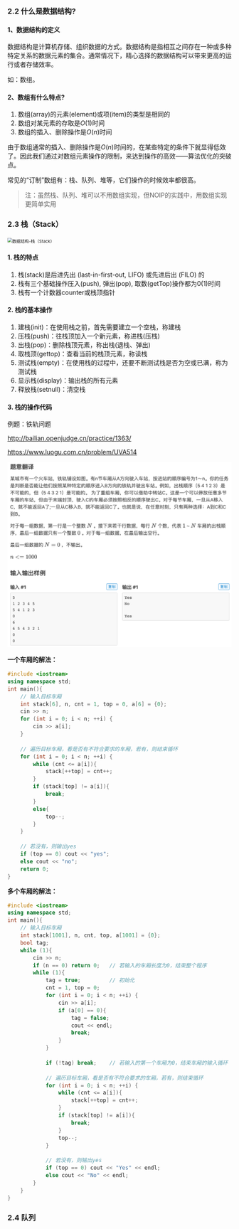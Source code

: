 ### 2.2 什么是数据结构?

#### 1、数据结构的定义

数据结构是计算机存储、组织数据的方式。数据结构是指相互之间存在一种或多种特定关系的数据元素的集合。通常情况下，精心选择的数据结构可以带来更高的运行或者存储效率。

如：数组。



#### 2、数组有什么特点?

1. 数组(array)的元素(element)或项(item)的类型是相同的
2. 数组对某元素的存取是$O(1)$时间
3. 数组的插入、删除操作是$O(n)$时间

由于数组通常的插入、删除操作是$O(n)$时间的，在某些特定的条件下就显得低效了。因此我们通过对数组元素操作的限制，来达到操作的高效——算法优化的突破点。

常见的“订制”数组有：栈、队列、堆等，它们操作的时候效率都很高。

> 注：虽然栈、队列、堆可以不用数组实现，但NOIP的实践中，用数组实现更简单实用



### 2.3 栈（Stack）

<img src="https://pic2.zhimg.com/v2-8d25029b02920207f3c3004e9b3386db_1440w.jpg?source=172ae18b" alt="数据结构-栈（Stack）" style="zoom:67%;" />

#### 1. 栈的特点

1. 栈(stack)是后进先出 (last-in-first-out, LIFO) 或先进后出 (FILO) 的
2. 栈有三个基础操作压入(push), 弹出(pop), 取数(getTop)操作都为0(1)时间
3. 栈有一个计数器counter或栈顶指针



#### 2. 栈的基本操作

1. 建栈(init)：在使用栈之前，首先需要建立一个空栈，称建栈
2. 压栈(push)：往栈顶加入一个新元素，称进栈(压栈)
3. 出栈(pop)：删除栈顶元素，称出栈(退栈、弹出)
4. 取栈顶(gettop)：查看当前的栈顶元素，称读栈
5. 测试栈(empty)：在使用栈的过程中，还要不断测试栈是否为空或已满，称为测试栈
6. 显示栈(display)：输出栈的所有元素
7. 释放栈(setnull)：清空栈



#### 3. 栈的操作代码

例题：铁轨问题

http://bailian.openjudge.cn/practice/1363/

https://www.luogu.com.cn/problem/UVA514

![202209161548695](https://github.com/sea-wyrm/study-notes/blob/054e11180d397e2337ec60451ee3c98f4ec39a89/picture/202209161548695.png)

**一个车厢的解法：**

```C++
#include <iostream>
using namespace std;
int main(){
    // 输入目标车厢
    int stack[6], n, cnt = 1, top = 0, a[6] = {0};
    cin >> n;
    for (int i = 0; i < n; ++i) {
        cin >> a[i];
    }

    // 遍历目标车厢，看是否有不符合要求的车厢，若有，则结束循环
    for (int i = 0; i < n; ++i) {
        while (cnt <= a[i]){
            stack[++top] = cnt++;
        }
        if (stack[top] != a[i]){
            break;
        }
        else{
            top--;
        }
    }

    // 若没有，则输出yes
    if (top == 0) cout << "yes";
    else cout << "no";
    return 0;
}
```

**多个车厢的解法：**

```C++
#include <iostream>
using namespace std;
int main(){
    // 输入目标车厢
    int stack[1001], n, cnt, top, a[1001] = {0};
    bool tag;
    while (1){
        cin >> n;
        if (n == 0) return 0;   // 若输入的车厢长度为0，结束整个程序
        while (1){
            tag = true;         // 初始化
            cnt = 1, top = 0;
            for (int i = 0; i < n; ++i) {
                cin >> a[i];
                if (a[0] == 0){
                    tag = false;
                    cout << endl;
                    break;
                }
            }

            if (!tag) break;    // 若输入的第一个车厢为0，结束车厢的输入循环

            // 遍历目标车厢，看是否有不符合要求的车厢，若有，则结束循环
            for (int i = 0; i < n; ++i) {
                while (cnt <= a[i]){
                    stack[++top] = cnt++;
                }
                if (stack[top] != a[i]){
                    break;
                }
                top--;
            }

            // 若没有，则输出yes
            if (top == 0) cout << "Yes" << endl;
            else cout << "No" << endl;
        }
    }
}
```



### 2.4 队列

